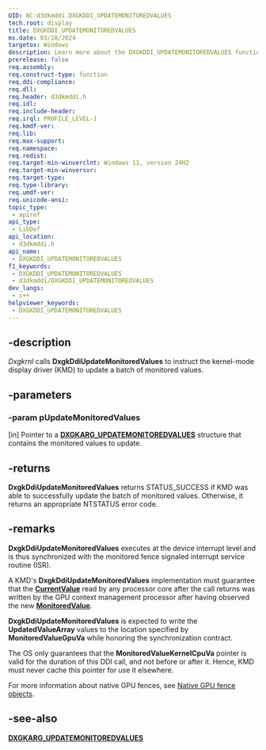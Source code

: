 ```yaml
---
UID: NC:d3dkmddi.DXGKDDI_UPDATEMONITOREDVALUES
tech.root: display
title: DXGKDDI_UPDATEMONITOREDVALUES
ms.date: 03/28/2024
targetos: Windows
description: Learn more about the DXGKDDI_UPDATEMONITOREDVALUES function.
prerelease: false
req.assembly: 
req.construct-type: function
req.ddi-compliance: 
req.dll: 
req.header: d3dkmddi.h
req.idl: 
req.include-header: 
req.irql: PROFILE_LEVEL-1
req.kmdf-ver: 
req.lib: 
req.max-support: 
req.namespace: 
req.redist: 
req.target-min-winverclnt: Windows 11, version 24H2
req.target-min-winversvr: 
req.target-type: 
req.type-library: 
req.umdf-ver: 
req.unicode-ansi: 
topic_type:
 - apiref
api_type:
 - LibDef
api_location:
 - d3dkmddi.h
api_name:
 - DXGKDDI_UPDATEMONITOREDVALUES
f1_keywords:
 - DXGKDDI_UPDATEMONITOREDVALUES
 - d3dkmddi/DXGKDDI_UPDATEMONITOREDVALUES
dev_langs:
 - c++
helpviewer_keywords:
 - DXGKDDI_UPDATEMONITOREDVALUES
---
```


## -description

*Dxgkrnl* calls **DxgkDdiUpdateMonitoredValues** to instruct the kernel-mode display driver (KMD) to update a batch of monitored values.

## -parameters

### -param pUpdateMonitoredValues

[in] Pointer to a [**DXGKARG_UPDATEMONITOREDVALUES**](ns-d3dkmddi-dxgkarg_updatemonitoredvalues.md) structure that contains the monitored values to update.

## -returns

**DxgkDdiUpdateMonitoredValues** returns STATUS_SUCCESS if KMD was able to successfully update the batch of monitored values. Otherwise, it returns an appropriate NTSTATUS error code.

## -remarks

**DxgkDdiUpdateMonitoredValues** executes at the device interrupt level and is thus synchronized with the monitored fence signaled interrupt service routine (ISR).

A KMD's **DxgkDdiUpdateMonitoredValues** implementation must guarantee that the [**CurrentValue**](/windows-hardware/drivers/display/native-gpu-fence-objects) read by any processor core after the call returns was written by the GPU context management processor after having observed the new [**MonitoredValue**](/windows-hardware/drivers/display/native-gpu-fence-objects).

**DxgkDdiUpdateMonitoredValues** is expected to write the **UpdatedValueArray** values to the location specified by **MonitoredValueGpuVa** while honoring the synchronization contract.

The OS only guarantees that the **MonitoredValueKernelCpuVa** pointer is valid for the duration of this DDI call, and not before or after it. Hence, KMD must never cache this pointer for use it elsewhere.

For more information about native GPU fences, see [Native GPU fence objects](/windows-hardware/drivers/display/native-gpu-fence-objects).

## -see-also

[**DXGKARG_UPDATEMONITOREDVALUES**](ns-d3dkmddi-dxgkarg_updatemonitoredvalues.md)
